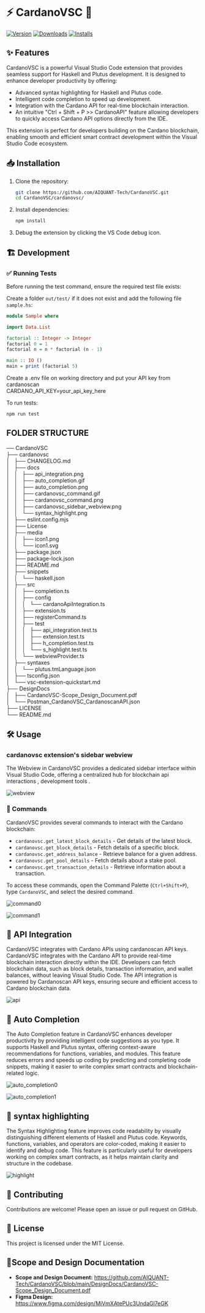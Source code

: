 # ⚡ CardanoVSC 🚀
[![Version](https://vsmarketplacebadges.dev/version/AIQUANT-TECHNOLOGIES.cardanovsc.svg)](https://marketplace.visualstudio.com/items?itemName=AIQUANT-TECHNOLOGIES.cardanovsc)  [![Downloads](https://vsmarketplacebadges.dev/downloads/AIQUANT-TECHNOLOGIES.cardanovsc.svg)]([https://marketplace.visualstudio.com/items?itemName=juanblanco.solidity](https://marketplace.visualstudio.com/items?itemName=AIQUANT-TECHNOLOGIES.cardanovsc)) [![Installs](https://vsmarketplacebadges.dev/installs/AIQUANT-TECHNOLOGIES.cardanovsc.svg)](https://marketplace.visualstudio.com/items?itemName=AIQUANT-TECHNOLOGIES.cardanovsc)
## ✨ Features

CardanoVSC is a powerful Visual Studio Code extension that provides seamless support for Haskell and Plutus development. It is designed to enhance developer productivity by offering:

- Advanced syntax highlighting for Haskell and Plutus code.
- Intelligent code completion to speed up development.
- Integration with the Cardano API for real-time blockchain interaction.
- An intuitive "Ctrl + Shift + P >> CardanoAPI" feature allowing developers to quickly access Cardano API options directly from the IDE.

This extension is perfect for developers building on the Cardano blockchain, enabling smooth and efficient smart contract development within the Visual Studio Code ecosystem.

## 📥 Installation

1. Clone the repository:
   ```sh
   git clone https://github.com/AIQUANT-Tech/CardanoVSC.git
   cd CardanoVSC/cardanovsc/
   ```
2. Install dependencies:
   ```sh
   npm install
   ```
3. Debug the extension by clicking the VS Code debug icon.


## 🏗️ Development

### ✅ Running Tests
Before running the test command, ensure the required test file exists:

Create a folder `out/test/` if it does not exist and add the following file `sample.hs`:
 

```haskell
module Sample where

import Data.List

factorial :: Integer -> Integer
factorial 0 = 1
factorial n = n * factorial (n - 1)

main :: IO ()
main = print (factorial 5)
```
Create a .env file on working directory and put your API key from cardanoscan\
CARDANO_API_KEY=your_api_key_here 

To run tests:
```sh
npm run test
```
## FOLDER STRUCTURE

── CardanoVSC\
    ├── cardanovsc\
    │   ├── CHANGELOG.md\
    │   ├── docs\
    │   │   ├── api_integration.png\
    │   │   ├── auto_completion.gif\
    │   │   ├── auto_completion.png\
    │   │   ├── cardanovsc_command.gif\
    │   │   ├── cardanovsc_command.png\
    │   │   ├── cardanovsc_sidebar_webview.png\
    │   │   └── syntax_highlight.png\
    │   ├── eslint.config.mjs\
    │   ├── License\
    │   ├── media\
    │   │   ├── icon1.png\
    │   │   └── icon1.svg\
    │   ├── package.json\
    │   ├── package-lock.json\
    │   ├── README.md\
    │   ├── snippets\
    │   │   └── haskell.json\
    │   ├── src\
    │   │   ├── completion.ts\
    │   │   ├── config\
    │   │   │   └── cardanoApiIntegration.ts\
    │   │   ├── extension.ts\
    │   │   ├── registerCommand.ts\
    │   │   ├── test\
    │   │   │   ├── api_integration.test.ts\
    │   │   │   ├── extension.test.ts\
    │   │   │   ├── h_completion.test.ts\
    │   │   │   └── s_highlight.test.ts\
    │   │   └── webviewProvider.ts\
    │   ├── syntaxes\
    │   │   └── plutus.tmLanguage.json\
    │   ├── tsconfig.json\
    │   └── vsc-extension-quickstart.md\
    ├── DesignDocs\
    │   ├── CardanoVSC-Scope_Design_Document.pdf\
    │   └── Postman_CardanoVSC_CardanoscanAPI.json\
    ├── LICENSE\
    └── README.md


## 🛠️ Usage
### cardanovsc extension's sidebar webview
The Webview in CardanoVSC provides a dedicated sidebar interface within Visual Studio Code, offering a centralized hub for blockchain api interactions , development tools .

![webview](/cardanovsc/docs/cardanovsc_sidebar_webview.png)

### 📜 Commands
CardanoVSC provides several commands to interact with the Cardano blockchain:
- `cardanovsc.get_latest_block_details` - Get details of the latest block.
- `cardanovsc.get_block_details` - Fetch details of a specific block.
- `cardanovsc.get_address_balance` - Retrieve balance for a given address.
- `cardanovsc.get_pool_details` - Fetch details about a stake pool.
- `cardanovsc.get_transaction_details` - Retrieve information about a transaction.

To access these commands, open the Command Palette (`Ctrl+Shift+P`), type `CardanoVSC`, and select the desired command.

![command0](/cardanovsc/docs/cardanovsc_command.gif)

![command1](/cardanovsc/docs/cardanovsc_command.png)

## 🔗 API Integration
CardanoVSC integrates with Cardano APIs using cardanoscan API keys. 
CardanoVSC integrates with the Cardano API to provide real-time blockchain interaction directly within the IDE. Developers can fetch blockchain data, such as block details, transaction information, and wallet balances, without leaving Visual Studio Code. The API integration is powered by Cardanoscan API keys, ensuring secure and efficient access to Cardano blockchain data.

![api](/cardanovsc/docs/api_integration.png)
## 🔗 Auto Completion
The Auto Completion feature in CardanoVSC enhances developer productivity by providing intelligent code suggestions as you type. It supports Haskell and Plutus syntax, offering context-aware recommendations for functions, variables, and modules. This feature reduces errors and speeds up coding by predicting and completing code snippets, making it easier to write complex smart contracts and blockchain-related logic.

![auto_completion0](/cardanovsc/docs/cardanovsc_command.png)

![auto_completion1](/cardanovsc/docs/cardanovsc_command.gif)

## 🔗 syntax highlighting
The Syntax Highlighting feature improves code readability by visually distinguishing different elements of Haskell and Plutus code. Keywords, functions, variables, and operators are color-coded, making it easier to identify and debug code. This feature is particularly useful for developers working on complex smart contracts, as it helps maintain clarity and structure in the codebase.

![highlight](/cardanovsc/docs/syntax_highlight.png)

## 🤝 Contributing
Contributions are welcome! Please open an issue or pull request on GitHub.

## 📜 License
This project is licensed under the MIT License.

## 📌Scope and Design Documentation

- **Scope and Design Document:** https://github.com/AIQUANT-Tech/CardanoVSC/blob/main/DesignDocs/CardanoVSC-Scope_Design_Document.pdf
- **Figma Design:** https://www.figma.com/design/MiVmXAtePUc3UndaGl7eGK

